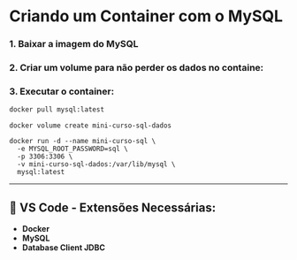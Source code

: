 # Criando um Container com o MySQL

### 1. Baixar a imagem do MySQL
### 2. Criar um volume para não perder os dados no containe:
### 3. Executar o container:
```sh
docker pull mysql:latest
```
```
docker volume create mini-curso-sql-dados
```
```
docker run -d --name mini-curso-sql \
  -e MYSQL_ROOT_PASSWORD=sql \
  -p 3306:3306 \
  -v mini-curso-sql-dados:/var/lib/mysql \
  mysql:latest
```

---

## 📌 VS Code - Extensões Necessárias:
- **Docker**
- **MySQL**
- **Database Client JDBC**

